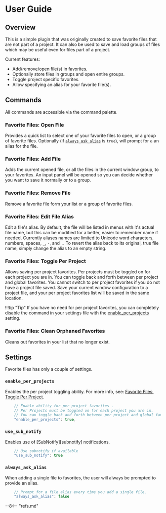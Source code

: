 # User Guide

## Overview

This is a simple plugin that was originally created to save favorite files that are not part of a project.  It can also be used to save and load groups of files which may be useful even for files part of a project.

Current features:

- Add/remove/open file(s) in favorites.
- Optionally store files in groups and open entire groups.
- Toggle project specific favorites.
- Allow specifying an alias for your favorite file(s).

## Commands

All commands are accessible via the command palette.

### Favorite Files: Open File

Provides a quick list to select one of your favorite files to open, or a group of favorite files. Optionally (if [`always_ask_alias`](#always_ask_alias) is `true`), will prompt for a an alias for the file.

### Favorite Files: Add File

Adds the current opened file, or all the files in the current window group, to your favorites.  An input panel will be opened so you can decide whether you want to save it normally or to a group.

### Favorite Files: Remove File

Remove a favorite file form your list or a group of favorite files.

### Favorite Files: Edit File Alias

Edit a file's alias.  By default, the file will be listed in menus with it's actual file name, but this can be modified for a better, easier to remember name if needed.  Currently aliases names are limited to Unicode word characters, numbers, spaces, `_`, `-`, and `.`. To revert the alias back to its original, true file name, simply change the alias to an empty string.

### Favorite Files: Toggle Per Project

Allows saving per project favorites. Per projects must be toggled on for each project you are in.  You can toggle back and forth between per project and global favorites.  You cannot switch to per project favorites if you do not have a project file saved.  Save your current window configuration to a project file, and your per project favorites list will be saved in the same location.

!!!tip "Tip"
    If you have no need for per project favorites, you can completely disable the command in your settings file with the [enable_per_projects](#enable_per_projects) setting.

### Favorite Files: Clean Orphaned Favorites

Cleans out favorites in your list that no longer exist.

## Settings

Favorite files has only a couple of settings.

### `enable_per_projects`

Enables the per project toggling ability.  For more info, see: [Favorite Files: Toggle Per Project](#favorite-files-toggle-per-project).

```js
    // Enable ability for per project favorites .
    // Per Projects must be toggled on for each project you are in.
    // You can toggle back and forth between per project and global favorites.
    "enable_per_projects": true,
```

### `use_sub_notify`

Enables use of [SubNotify][subnotify] notifications.

```js
    // Use subnotify if available
    "use_sub_notify": true
```

### `always_ask_alias`

When adding a single file to favorites, the user will always be prompted to provide an alias.

```js
    // Prompt for a file alias every time you add a single file.
    "always_ask_alias": false
```


--8<-- "refs.md"

